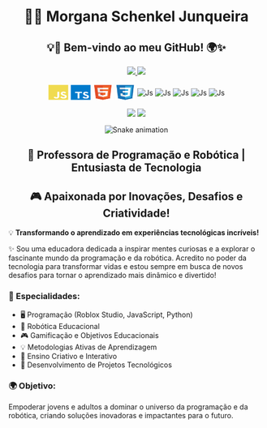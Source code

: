 <div>
  <h1 align="center">👩‍💻 Morgana Schenkel Junqueira</h1>
  <h2 align="center">
    💡🚀 Bem-vindo ao meu GitHub! 🌍✨
  </h2>
       
</div>

<div align="center">
  <a href="https://github.com/MorganaSch">
    <img height="150em" src="https://github-readme-stats.vercel.app/api?username=MorganaSch&count_private=true&include_all_commits=true&show_icons=true&theme=dracula&hide_border=false&show_owner=true"/>
    <img height="150em" src="https://github-readme-stats.vercel.app/api/top-langs/?username=MorganaSch&theme=dracula&hide_border=false&&layout=compact"/>
  </a>
</div>

<div align="center" valign="top"><br>
  <img align="center" alt="Js" height="30" width="40" src="https://raw.githubusercontent.com/devicons/devicon/master/icons/javascript/javascript-plain.svg">
  <img align="center" alt="Js" height="30" width="40" src="https://raw.githubusercontent.com/devicons/devicon/master/icons/typescript/typescript-plain.svg">
  <img align="center" alt="HTML" height="30" width="40" src="https://raw.githubusercontent.com/devicons/devicon/master/icons/html5/html5-original.svg">
  <img align="center" alt="CSS" height="30" width="40" src="https://raw.githubusercontent.com/devicons/devicon/master/icons/css3/css3-original.svg">
  <img align="center" alt="Js" height="30" width="40" src="https://cdn.jsdelivr.net/gh/devicons/devicon/icons/arduino/arduino-original-wordmark.svg" />
  <img align="center" alt="Js" height="30" width="40" src="https://cdn.jsdelivr.net/gh/devicons/devicon/icons/bootstrap/bootstrap-plain-wordmark.svg" />
  <img align="center" alt="Js" height="30" width="40" src="https://cdn.jsdelivr.net/gh/devicons/devicon/icons/visualstudio/visualstudio-plain.svg" />
  <img align="center" alt="Js" height="30" width="40" src="https://cdn.jsdelivr.net/gh/devicons/devicon/icons/firebase/firebase-plain-wordmark.svg" />
  <img align="center" alt="Js" height="30" width="40" src="https://cdn.jsdelivr.net/gh/devicons/devicon/icons/linkedin/linkedin-original.svg" />
    
          
                  
</div><br>

<div align="center">
  <a href="https://www.linkedin.com/in/morgana-schenkel-junqueira-4b23b912b/" target="_blank"><img src="https://img.shields.io/badge/-LinkedIn-%230077B5?style=for-the-badge&logo=linkedin&logoColor=white" target="_blank"></a> 
  <a href="mailto:msj11_nana@hotmail.com"><img src="https://img.shields.io/badge/-Gmail-%23333?style=for-the-badge&logo=gmail&logoColor=white" target="_blank"></a>
</div>

<div align="center">

  ![Snake animation](https://github.com/danielbped/danielbped/blob/output/github-contribution-grid-snake.svg)
  
</div>
<div>
<h2 align="center">🚀 <strong>Professora de Programação e Robótica | Entusiasta de Tecnologia</strong></h2>
<h2 align="center">🎮 <strong>Apaixonada por Inovações, Desafios e Criatividade!</strong></h2>

<p>💡 <strong>Transformando o aprendizado em experiências tecnológicas incríveis!</strong></p>
<p>✨ Sou uma educadora dedicada a inspirar mentes curiosas e a explorar o fascinante mundo da programação e da robótica. Acredito no poder da tecnologia para transformar vidas e estou sempre em busca de novos desafios para tornar o aprendizado mais dinâmico e divertido!</p>

<h3>🔧 Especialidades:</h3>
<ul>
  <li>🖥️ Programação (Roblox Studio, JavaScript, Python)</li>
  <li>🤖 Robótica Educacional</li>
  <li>🎮 Gamificação e Objetivos Educacionais</li>
  <li>💡 Metodologias Ativas de Aprendizagem</li>
  <li>🎨 Ensino Criativo e Interativo</li>
  <li>🔧 Desenvolvimento de Projetos Tecnológicos</li>
</ul>

<h3>🌍 Objetivo:</h3>
<p>Empoderar jovens e adultos a dominar o universo da programação e da robótica, criando soluções inovadoras e impactantes para o futuro.</p>
</div>
